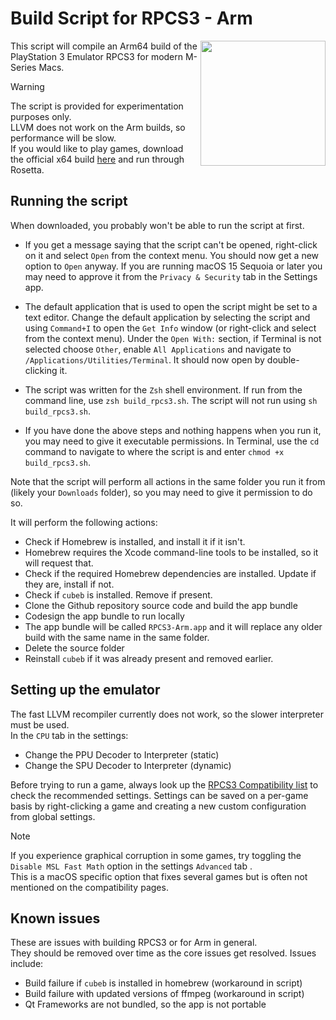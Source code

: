 # Build Script for RPCS3 - Arm

<img src="./RPCS3-Arm.png" width="200" align="right" />

This script will compile an Arm64 build of the PlayStation 3 Emulator RPCS3 for modern M-Series Macs. 

> [!WARNING]
> The script is provided for experimentation purposes only. <br>
> LLVM does not work on the Arm builds, so performance will be slow. <br>
> If you would like to play games, download the official x64 build [here](https://rpcs3.net/download) and run through Rosetta.

## Running the script

When downloaded, you probably won't be able to run the script at first.<br>

- If you get a message saying that the script can't be opened, right-click on it and select `Open` from the context menu. You should now get a new option to `Open` anyway. If you are running macOS 15 Sequoia or later you may need to approve it from the `Privacy & Security` tab in the Settings app.<br>

- The default application that is used to open the script might be set to a text editor. Change the default application by selecting the script and using `Command+I` to open the `Get Info` window (or right-click and select from the context menu). Under the `Open With:` section, if Terminal is not selected choose `Other`, enable `All Applications` and navigate to `/Applications/Utilities/Terminal`. It should now open by double-clicking it.<br>

- The script was written for the `Zsh` shell environment. If run from the command line, use `zsh build_rpcs3.sh`. The script will not run using `sh build_rpcs3.sh`.

- If you have done the above steps and nothing happens when you run it, you may need to give it executable permissions. In Terminal, use the `cd` command to navigate to where the script is and enter `chmod +x build_rpcs3.sh`. <br>

Note that the script will perform all actions in the same folder you run it from (likely your `Downloads` folder), so you may need to give it permission to do so.

It will perform the following actions: 
- Check if Homebrew is installed, and install it if it isn't. 
- Homebrew requires the Xcode command-line tools to be installed, so it will request that.
- Check if the required Homebrew dependencies are installed. Update if they are, install if not.
- Check if `cubeb` is installed. Remove if present. 
- Clone the Github repository source code and build the app bundle
- Codesign the app bundle to run locally
- The app bundle will be called `RPCS3-Arm.app` and it will replace any older build with the same name in the same folder. 
- Delete the source folder
- Reinstall `cubeb` if it was already present and removed earlier.

## Setting up the emulator

The fast LLVM recompiler currently does not work, so the slower interpreter must be used.<br>
In the `CPU` tab in the settings: 
- Change the PPU Decoder to Interpreter (static)
- Change the SPU Decoder to Interpreter (dynamic)

Before trying to run a game, always look up the [RPCS3 Compatibility list](https://rpcs3.net/compatibility) to check the recommended settings. Settings can be saved on a per-game basis by right-clicking a game and creating a new custom configuration from global settings.

> [!Note]
> If you experience graphical corruption in some games, try toggling the `Disable MSL Fast Math` option in the settings `Advanced` tab . <br>This is a macOS specific option that fixes several games but is often not mentioned on the compatibility pages.

## Known issues

These are issues with building RPCS3 or for Arm in general.<br>They should be removed over time as the core issues get resolved. Issues include: 
- Build failure if `cubeb` is installed in homebrew (workaround in script)
- Build failure with updated versions of ffmpeg (workaround in script)
- Qt Frameworks are not bundled, so the app is not portable
